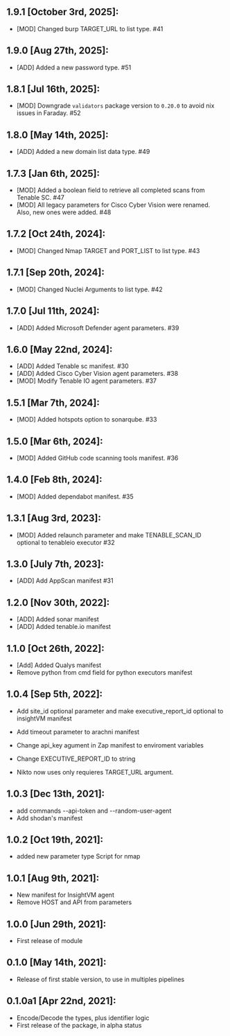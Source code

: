 1.9.1 [October 3rd, 2025]:
---
 * [MOD] Changed burp TARGET_URL to list type. #41

1.9.0 [Aug 27th, 2025]:
---
 * [ADD] Added a new password type. #51

1.8.1 [Jul 16th, 2025]:
---
 * [MOD] Downgrade `validators` package version to `0.20.0` to avoid nix issues in Faraday. #52

1.8.0 [May 14th, 2025]:
---
 * [ADD] Added a new domain list data type. #49

1.7.3 [Jan 6th, 2025]:
---
 * [MOD] Added a boolean field to retrieve all completed scans from Tenable SC. #47
 * [MOD] All legacy parameters for Cisco Cyber Vision were renamed. Also, new ones were added. #48

1.7.2 [Oct 24th, 2024]:
---
 * [MOD] Changed Nmap TARGET and PORT_LIST to list type. #43

1.7.1 [Sep 20th, 2024]:
---
 * [MOD] Changed Nuclei Arguments to list type. #42

1.7.0 [Jul 11th, 2024]:
---
 * [ADD] Added Microsoft Defender agent parameters. #39

1.6.0 [May 22nd, 2024]:
---
 * [ADD] Added Tenable sc manifest. #30
 * [ADD] Added Cisco Cyber Vision agent parameters. #38
 * [MOD] Modify Tenable IO agent parameters. #37

1.5.1 [Mar 7th, 2024]:
---
 * [MOD] Added hotspots option to sonarqube. #33

1.5.0 [Mar 6th, 2024]:
---
 * [MOD] Added GitHub code scanning tools manifest. #36

1.4.0 [Feb 8th, 2024]:
---
 * [MOD] Added dependabot manifest. #35

1.3.1 [Aug 3rd, 2023]:
---
 * [MOD] Added relaunch parameter and make TENABLE_SCAN_ID optional to tenableio executor #32

1.3.0 [July 7th, 2023]:
---
 * [ADD] Add AppScan manifest #31

1.2.0 [Nov 30th, 2022]:
---
 * [ADD] Added sonar manifest
 * [ADD] Added tenable.io manifest

1.1.0 [Oct 26th, 2022]:
---
 * [Add] Added Qualys manifest
 * Remove python from cmd field for python executors manifest

1.0.4 [Sep 5th, 2022]:
---
 * Add site_id optional parameter and make executive_report_id optional to insightVM manifest

 * Add timeout parameter to arachni manifest
 * Change api_key agument in Zap manifest to enviroment variables

 * Change EXECUTIVE_REPORT_ID to string
 * Nikto now uses only requieres TARGET_URL argument.

1.0.3 [Dec 13th, 2021]:
---
 * add commands --api-token and --random-user-agent
 * Add shodan's manifest

1.0.2 [Oct 19th, 2021]:
---
 * added new parameter type Script for nmap

1.0.1 [Aug 9th, 2021]:
---
 * New manifest for InsightVM agent
 * Remove HOST and API from parameters

1.0.0 [Jun 29th, 2021]:
---
 * First release of module

0.1.0 [May 14th, 2021]:
---
 * Release of first stable version, to use in multiples pipelines

0.1.0a1 [Apr 22nd, 2021]:
---
 * Encode/Decode the types, plus identifier logic
 * First release of the package, in alpha status
